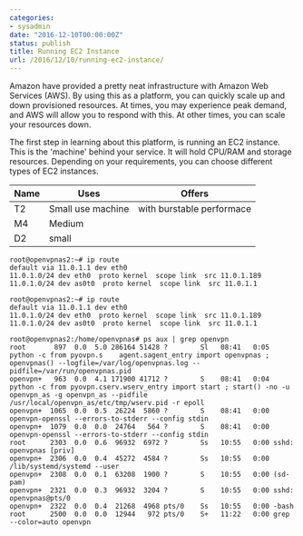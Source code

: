 ```yaml
---
categories:
- sysadmin
date: "2016-12-10T00:00:00Z"
status: publish
title: Running EC2 Instance
url: /2016/12/10/running-ec2-instance/
---
```


Amazon have provided a pretty neat infrastructure with Amazon Web Services (AWS). By using this as a platform, you can quickly scale up and down provisioned resources. <!--more-->At times, you may experience peak demand, and AWS will allow you to respond with this. At other times, you can scale your resources down.

The first step in learning about this platform, is running an EC2 instance. This is the 'machine' behind your service. It will hold CPU/RAM and storage resources. Depending on your requirements, you can choose different types of EC2 instances.



Name  | Uses              | Offers                   
------|-------------------|--------------------------  
 T2   | Small use machine | with burstable performace 
 M4   | Medium            |                          
 D2   | small 		        |

    root@openvpnas2:~# ip route
    default via 11.0.1.1 dev eth0 
    11.0.1.0/24 dev eth0  proto kernel  scope link  src 11.0.1.189 
    11.0.1.0/24 dev as0t0  proto kernel  scope link  src 11.0.1.1

    root@openvpnas2:~# ip route
    default via 11.0.1.1 dev eth0 
    11.0.1.0/24 dev eth0  proto kernel  scope link  src 11.0.1.189 
    11.0.1.0/24 dev as0t0  proto kernel  scope link  src 11.0.1.1

    root@openvpnas2:/home/openvpnas# ps aux | grep openvpn
    root       897  0.0  5.0 286164 51428 ?        Sl   08:41   0:05 python -c from pyovpn.s    agent.sagent_entry import openvpnas ; openvpnas() --logfile=/var/log/openvpnas.log --pidfile=/var/run/openvpnas.pid
    openvpn+   963  0.0  4.1 171900 41712 ?        S    08:41   0:04 python -c from pyovpn.cserv.wserv_entry import start ; start() -no -u openvpn_as -g openvpn_as --pidfile /usr/local/openvpn_as/etc/tmp/wserv.pid -r epoll
    openvpn+  1065  0.0  0.5  26224  5860 ?        S    08:41   0:00 openvpn-openssl --errors-to-stderr --config stdin
    openvpn+  1079  0.0  0.0  24764   564 ?        S    08:41   0:00 openvpn-openssl --errors-to-stderr --config stdin
    root      2303  0.0  0.6  96932  6972 ?        Ss   10:55   0:00 sshd: openvpnas [priv]
    openvpn+  2306  0.0  0.4  45272  4584 ?        Ss   10:55   0:00 /lib/systemd/systemd --user
    openvpn+  2308  0.0  0.1  63208  1900 ?        S    10:55   0:00 (sd-pam)
    openvpn+  2321  0.0  0.3  96932  3204 ?        S    10:55   0:00 sshd: openvpnas@pts/0
    openvpn+  2322  0.0  0.4  21268  4968 pts/0    Ss   10:55   0:00 -bash
    root      2500  0.0  0.0  12944   972 pts/0    S+   11:22   0:00 grep --color=auto openvpn
